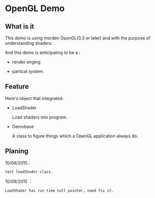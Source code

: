 OpenGL Demo
=======================

What is it
-----------------------

This demo is using morden OpenGL(3.3 or later) and with the purpose of understanding shaders.

And this demo is anticipating to be a :
	
- render enging
	
- partical system.

Feature
-----------------------

Here's object that integrated:

- LoadShader
	
	Load shaders into program.

- Demobase

	A class to figure things which a OpenGL application always do.

Planing
------------------------

10/08/2015 :

	test loadShader class.

10/09/2015 ： 
	
	LoadShader has run time null pointer, need fix it.



